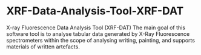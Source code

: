 # XRF-Data-Analysis-Tool-XRF-DAT

X-ray Fluorescence Data Analysis Tool (XRF-DAT)
The main goal of this software tool is to analyse tabular data generated by X-Ray Fluorescence spectrometers within the scope of analysing writing, painting, and supports materials of written artefacts.
